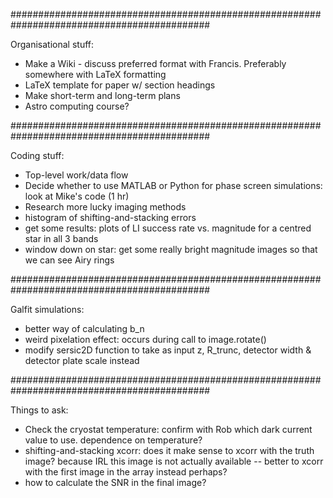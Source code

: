 ############################################################################################

Organisational stuff:
- Make a Wiki - discuss preferred format with Francis. Preferably somewhere with LaTeX formatting
- LaTeX template for paper w/ section headings 
- Make short-term and long-term plans
- Astro computing course?

############################################################################################

Coding stuff:
- Top-level work/data flow
- Decide whether to use MATLAB or Python for phase screen simulations: look at Mike's code (1 hr)
- Research more lucky imaging methods
- histogram of shifting-and-stacking errors
- get some results: plots of LI success rate vs. magnitude for a centred star in all 3 bands
- window down on star: get some really bright magnitude images so that we can see Airy rings

############################################################################################

Galfit simulations:
- better way of calculating b_n
- weird pixelation effect: occurs during call to image.rotate()
- modify sersic2D function to take as input z, R_trunc, detector width & detector plate scale instead

############################################################################################
 
Things to ask:
- Check the cryostat temperature: confirm with Rob which dark current value to use. dependence on temperature?
- shifting-and-stacking xcorr: does it make sense to xcorr with the truth image? because IRL this image is not actually available -- better to xcorr with the first image in the array instead perhaps?
- how to calculate the SNR in the final image?


